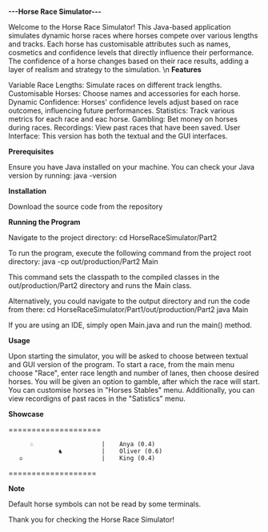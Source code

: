 **---Horse Race Simulator---**

Welcome to the Horse Race Simulator! This Java-based application simulates dynamic horse races where horses compete over various lengths and tracks. Each horse has customisable attributes such as names, cosmetics and confidence levels that directly influence their performance. The confidence of a horse changes based on their race results, adding a layer of realism and strategy to the simulation.
\n
**Features**

Variable Race Lengths: Simulate races on different track lengths.
Customisable Horses: Choose names and accessories for each horse.
Dynamic Confidence: Horses' confidence levels adjust based on race outcomes, influencing future performances.
Statistics: Track various metrics for each race and eac horse.
Gambling: Bet money on horses during races.
Recordings: View past races that have been saved.
User Interface: This version has both the textual and the GUI interfaces.


**Prerequisites**

Ensure you have Java installed on your machine. You can check your Java version by running:
java -version


**Installation**

Download the source code from the repository


**Running the Program**

Navigate to the project directory:
cd HorseRaceSimulator/Part2

To run the program, execute the following command from the project root directory:
java -cp out/production/Part2 Main

This command sets the classpath to the compiled classes in the out/production/Part2 directory and runs the Main class.

Alternatively, you could navigate to the output directory and run the code from there:
cd HorseRaceSimulator/Part1/out/production/Part2
java Main

If you are using an IDE, simply open Main.java and run the main() method.


**Usage**

Upon starting the simulator, you will be asked to choose between textual and GUI version of the program. To start a race, from the main menu choose "Race", enter race length and number of lanes, then choose desired horses. You will be given an option to gamble, after which the race will start. You can customise horses in "Horses Stables" menu. Additionally, you can view recordigns of past races in the "Satistics" menu.


**Showcase**

\=\=\=\=\=\=\=\=\=\=\=\=\=\=\=\=\=\=\=\=

          ♘                   |    Anya (0.4)
                  ♞           |    Oliver (0.6)
       ♔                      |    King (0.4)
       
\=\=\=\=\=\=\=\=\=\=\=\=\=\=\=\=\=\=\=


**Note**

Default horse symbols can not be read by some terminals.




Thank you for checking the Horse Race Simulator!
